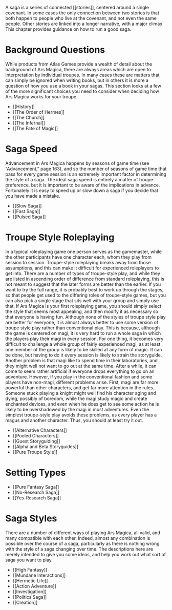 A saga is a series of connected [[stories]], centered around a single covenant. In some cases the only connection between two stories is that both happen to people who live at the covenant, and not even the same people. Other stories are linked into a longer narrative, with a major climax. This chapter provides guidance on how to run a good saga.

# Background Questions
While products from Atlas Games provide a wealth of detail about the background of Ars Magica, there are always areas which are open to interpretation by individual troupes. In many cases these are matters that can simply be ignored when writing books, but in others it is more a question of how you use a book in your sagas. This section looks at a few of the more significant choices you need to consider when deciding how Ars Magica works for your troupe.
- [[History]]
- [[The Order of Hermes]]
- [[The Church]]
- [[The Infernal]]
- [[The Fate of Magic]]
# Saga Speed
Advancement in Ars Magica happens by seasons of game time (see “Advancement,” page 163), and so the number of seasons of game time that pass for every game session is an extremely important factor in determining the style of a saga. The ideal saga speed is entirely a matter of troupe preference, but it is important to be aware of the implications in advance. Fortunately it is easy to speed up or slow down a saga if you decide that you have made a mistake.
- [[Slow Saga]]
- [[Fast Saga]]
- [[Pulsed Saga]]


# Troupe Style Roleplaying
In a typical roleplaying game one person serves as the gamemaster, while the other participants have one character each, whom they play from session to session. Troupe-style roleplaying breaks away from those assumptions, and this can make it difficult for experienced roleplayers to get into. There are a number of types of troupe-style play, and while they are listed in ascending order of difference from standard roleplaying, this is not meant to suggest that the later forms are better than the earlier. If you want to try the full range, it is probably best to work up through the stages, so that people get used to the differing roles of troupe-style games, but you can also pick a single stage that sits well with your group and simply use that. 
If Ars Magica is your first roleplaying game, you should simply select the style that seems most appealing, and then modify it as necessary so that everyone is having fun. 
Although none of the styles of troupe style play are better for everyone, it is almost always better to use some version of troupe style play rather than conventional play. This is because, although the game is centered on magi, it is very hard to run a whole saga in which the players play their magi in every session. For one thing, it becomes very difficult to challenge a whole group of fairly experienced magi, as at least one member of the group is likely to be skilled at any form of magic. It can be done, but having to do it every session is likely to strain the storyguide. Another problem is that magi like to spend time in their laboratories, and they might well not want to go out at the same time. After a while, it can come to seem rather artificial if everyone drops everything to go on an adventure.
However, if you play in the conventional fashion and some players have non-magi, different problems arise. First, magi are far more powerful than other characters, and get far more attention in the rules. Someone stuck playing a knight might well find his character aging and dying, possibly of boredom, while the magi study magic and create enchanted devices, and even when he does get to see some action he is likely to be overshadowed by the magi in most adventures.
Even the simplest troupe-style play avoids these problems, as every player has a magus and another character. Thus, you should at least try it out.
- [[Alternative Characters]]
- [[Pooled Characters]]
- [[Guest Storyguiding]]
- [[Alpha and Beta Storyguides]]
- [[Pure Troupe Style]]

# Setting Types
- [[Pure Fantasy Saga]]
- [[No-Research Saga]]
- [[Yes-Research Saga]]
# Saga Styles
There are a number of different ways of playing Ars Magica, all valid, and many compatible with each other. Indeed, almost any combination is possible over the course of a saga, particularly as there is nothing wrong with the style of a saga changing over time. The descriptions here are merely intended to give you some ideas, and help you work out what sort of saga you want to play.
- [[High Fantasy]]
- [[Mundane Interactions]]
- [[Hermetic Life]]
- [[Action Adventure]]
- [[Investigation]]
- [[Politics Saga]]
- [[Creation]]
